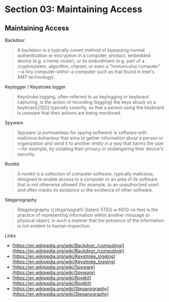 # Section 03: Maintaining Access

## Maintaining Access
Backdoor
> A backdoor is a typically covert method of bypassing normal authentication or encryption in a computer, product, embedded device (e.g. a home router), or its embodiment (e.g. part of a cryptosystem, algorithm, chipset, or even a "homunculus computer" —a tiny computer-within-a-computer such as that found in Intel's AMT technology).

Keylogger / Keystroke logger
> Keystroke logging, often referred to as keylogging or keyboard capturing, is the action of recording (logging) the keys struck on a keyboard,[1][2] typically covertly, so that a person using the keyboard is unaware that their actions are being monitored.

Spyware
> Spyware (a portmanteau for spying software) is software with malicious behaviour that aims to gather information about a person or organization and send it to another entity in a way that harms the user—for example, by violating their privacy or endangering their device's security.

Rootkit
> A rootkit is a collection of computer software, typically malicious, designed to enable access to a computer or an area of its software that is not otherwise allowed (for example, to an unauthorized user) and often masks its existence or the existence of other software.

Steganography
> Steganography (/ˌstɛɡəˈnɒɡrəfi/ (listen) STEG-ə-NOG-rə-fee) is the practice of representing information within another message or physical object, in such a manner that the presence of the information is not evident to human inspection.

Links
- [https://en.wikipedia.org/wiki/Backdoor_(computing)](https://en.wikipedia.org/wiki/Backdoor_(computing))
- [https://en.wikipedia.org/wiki/Keystroke_logging](https://en.wikipedia.org/wiki/Keystroke_logging)
- [https://en.wikipedia.org/wiki/Spyware](https://en.wikipedia.org/wiki/Spyware)
- [https://en.wikipedia.org/wiki/Rootkit](https://en.wikipedia.org/wiki/Rootkit)
- [https://en.wikipedia.org/wiki/Steganography](https://en.wikipedia.org/wiki/Steganography)

